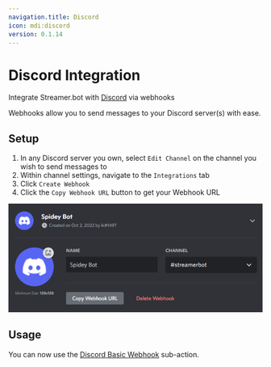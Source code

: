 ```yaml
---
navigation.title: Discord
icon: mdi:discord
version: 0.1.14
---
```


# Discord Integration
Integrate Streamer.bot with [Discord](https://discord.com) via webhooks

Webhooks allow you to send messages to your Discord server(s) with ease.

## Setup
1. In any Discord server you own, select `Edit Channel` on the channel you wish to send messages to
2. Within channel settings, navigate to the `Integrations` tab
4. Click `Create Webhook`
5. Click the `Copy Webhook URL` button to get your Webhook URL

![Discord Webhook Configuration](assets/discord-webhook.png)

## Usage
You can now use the [Discord Basic Webhook](/api/sub-actions/integrations/discord/basic-webhook) sub-action.